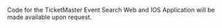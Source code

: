 Code for the TicketMaster Event Search Web and IOS Application will be made available upon request.
